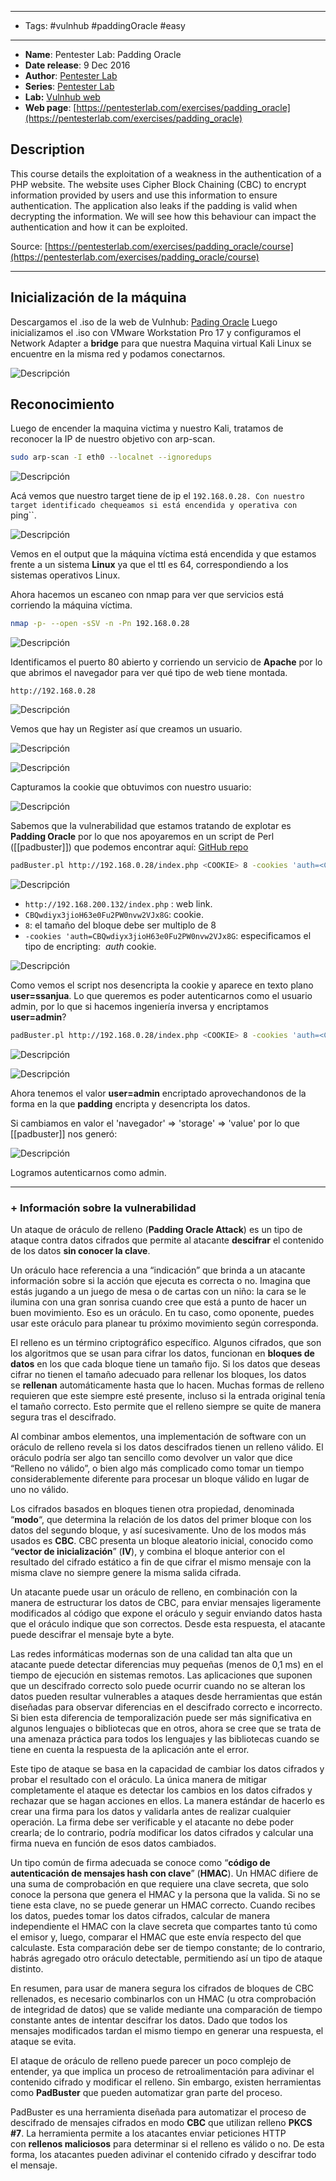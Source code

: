 
---
- Tags: #vulnhub #paddingOracle #easy
----
- **Name**: Pentester Lab: Padding Oracle
- **Date release**: 9 Dec 2016
- **Author**: [Pentester Lab](https://www.vulnhub.com/author/pentester-lab,69/)
- **Series**: [Pentester Lab](https://www.vulnhub.com/series/pentester-lab,41/)
- **Lab:** [Vulnhub web](https://www.vulnhub.com/entry/pentester-lab-padding-oracle,174)
- **Web page**: [https://pentesterlab.com/exercises/padding_oracle](https://pentesterlab.com/exercises/padding_oracle)

## Description

This course details the exploitation of a weakness in the authentication of a PHP website. The website uses Cipher Block Chaining (CBC) to encrypt information provided by users and use this information to ensure authentication. The application also leaks if the padding is valid when decrypting the information. We will see how this behaviour can impact the authentication and how it can be exploited.

Source: [https://pentesterlab.com/exercises/padding_oracle/course](https://pentesterlab.com/exercises/padding_oracle/course)

---
## Inicialización de la máquina

Descargamos el .iso de la web de Vulnhub: [Pading Oracle](https://www.vulnhub.com/entry/pentester-lab-padding-oracle,174)
Luego inicializamos el .iso con VMware Workstation Pro 17 y configuramos el Network Adapter a **bridge** para que nuestra Maquina virtual Kali Linux se encuentre en la misma red y podamos conectarnos. 

![Descripción](../Screenshots/paddingOracle(0).png)
## Reconocimiento

Luego de encender la maquina victima y nuestro Kali, tratamos de reconocer la IP de nuestro objetivo con arp-scan.

```bash
sudo arp-scan -I eth0 --localnet --ignoredups
```

![Descripción](../Screenshots/paddingOracle(1).png)

Acá vemos que nuestro target tiene de ip el  ``192.168.0.28.
Con nuestro target identificado chequeamos si está encendida y operativa con ``ping``.

![Descripción](../Screenshots/paddingOracle(2).png)

Vemos en el output que la máquina víctima está encendida y que estamos frente a un sistema **Linux** ya que el ttl es 64, correspondiendo a los sistemas operativos Linux.

Ahora hacemos un escaneo con nmap para ver que servicios está corriendo la máquina víctima.

```bash
nmap -p- --open -sSV -n -Pn 192.168.0.28
```

![Descripción](../Screenshots/paddingOracle(3).png)

Identificamos el puerto 80 abierto y corriendo un servicio de **Apache** por lo que abrimos el navegador para ver qué tipo de web tiene montada.

`http://192.168.0.28`

![Descripción](../Screenshots/paddingOracle(4).png)

Vemos que hay un Register así que creamos un usuario.

![Descripción](../Screenshots/paddingOracle(12).png)

![Descripción](../Screenshots/paddingOracle(5).png)

Capturamos la cookie que obtuvimos con nuestro usuario:

![Descripción](../Screenshots/paddingOracle(6).png)

Sabemos que la vulnerabilidad que estamos tratando de explotar es **Padding Oracle** por lo que nos apoyaremos en  un script de Perl ([[padbuster]]) que podemos encontrar aquí:  [GitHub repo](https://github.com/AonCyberLabs/PadBuster)

```bash
padBuster.pl http://192.168.0.28/index.php <COOKIE> 8 -cookies 'auth=<COOKIE>'
```

![Descripción](../Screenshots/paddingOracle(7).png)

- `http://192.168.200.132/index.php` : web link.
- `CBQwdiyx3jioH63e0Fu2PW0nvw2VJx8G`: cookie.
- `8`: el tamaño del bloque debe ser multiplo de 8    
- `-cookies 'auth=CBQwdiyx3jioH63e0Fu2PW0nvw2VJx8G`: especificamos el tipo de encripting:  _auth_ cookie.

![Descripción](../Screenshots/paddingOracle(8).png)

Como vemos el script nos desencripta la cookie y aparece en texto plano **user=ssanjua**.
Lo que queremos es poder autenticarnos como el usuario admin, por lo que si hacemos ingeniería inversa y encriptamos **user=admin**? 

```bash
padBuster.pl http://192.168.0.28/index.php <COOKIE> 8 -cookies 'auth=<COOKIE> -plaintext 'user=admin'
```

![Descripción](../Screenshots/paddingOracle(9).png)

![Descripción](../Screenshots/paddingOracle(10).png)

Ahora tenemos el valor **user=admin** encriptado aprovechandonos de la forma en la que **padding** encripta y desencripta los datos.

Si cambiamos en valor el 'navegador' => 'storage' => 'value' por lo que [[padbuster]] nos generó:

![Descripción](../Screenshots/paddingOracle(11).png)

Logramos autenticarnos como admin.

---
### + Información sobre la vulnerabilidad

Un ataque de oráculo de relleno (**Padding Oracle Attack**) es un tipo de ataque contra datos cifrados que permite al atacante **descifrar** el contenido de los datos **sin conocer la clave**.

Un oráculo hace referencia a una “indicación” que brinda a un atacante información sobre si la acción que ejecuta es correcta o no. Imagina que estás jugando a un juego de mesa o de cartas con un niño: la cara se le ilumina con una gran sonrisa cuando cree que está a punto de hacer un buen movimiento. Eso es un oráculo. En tu caso, como oponente, puedes usar este oráculo para planear tu próximo movimiento según corresponda.

El relleno es un término criptográfico específico. Algunos cifrados, que son los algoritmos que se usan para cifrar los datos, funcionan en **bloques de datos** en los que cada bloque tiene un tamaño fijo. Si los datos que deseas cifrar no tienen el tamaño adecuado para rellenar los bloques, los datos se **rellenan** automáticamente hasta que lo hacen. Muchas formas de relleno requieren que este siempre esté presente, incluso si la entrada original tenía el tamaño correcto. Esto permite que el relleno siempre se quite de manera segura tras el descifrado.

Al combinar ambos elementos, una implementación de software con un oráculo de relleno revela si los datos descifrados tienen un relleno válido. El oráculo podría ser algo tan sencillo como devolver un valor que dice “Relleno no válido”, o bien algo más complicado como tomar un tiempo considerablemente diferente para procesar un bloque válido en lugar de uno no válido.

Los cifrados basados en bloques tienen otra propiedad, denominada “**modo**“, que determina la relación de los datos del primer bloque con los datos del segundo bloque, y así sucesivamente. Uno de los modos más usados es **CBC**. CBC presenta un bloque aleatorio inicial, conocido como “**vector de inicialización**” (**IV**), y combina el bloque anterior con el resultado del cifrado estático a fin de que cifrar el mismo mensaje con la misma clave no siempre genere la misma salida cifrada.

Un atacante puede usar un oráculo de relleno, en combinación con la manera de estructurar los datos de CBC, para enviar mensajes ligeramente modificados al código que expone el oráculo y seguir enviando datos hasta que el oráculo indique que son correctos. Desde esta respuesta, el atacante puede descifrar el mensaje byte a byte.

Las redes informáticas modernas son de una calidad tan alta que un atacante puede detectar diferencias muy pequeñas (menos de 0,1 ms) en el tiempo de ejecución en sistemas remotos. Las aplicaciones que suponen que un descifrado correcto solo puede ocurrir cuando no se alteran los datos pueden resultar vulnerables a ataques desde herramientas que están diseñadas para observar diferencias en el descifrado correcto e incorrecto. Si bien esta diferencia de temporalización puede ser más significativa en algunos lenguajes o bibliotecas que en otros, ahora se cree que se trata de una amenaza práctica para todos los lenguajes y las bibliotecas cuando se tiene en cuenta la respuesta de la aplicación ante el error.

Este tipo de ataque se basa en la capacidad de cambiar los datos cifrados y probar el resultado con el oráculo. La única manera de mitigar completamente el ataque es detectar los cambios en los datos cifrados y rechazar que se hagan acciones en ellos. La manera estándar de hacerlo es crear una firma para los datos y validarla antes de realizar cualquier operación. La firma debe ser verificable y el atacante no debe poder crearla; de lo contrario, podría modificar los datos cifrados y calcular una firma nueva en función de esos datos cambiados.

Un tipo común de firma adecuada se conoce como “**código de autenticación de mensajes hash con clave**” (**HMAC**). Un HMAC difiere de una suma de comprobación en que requiere una clave secreta, que solo conoce la persona que genera el HMAC y la persona que la valida. Si no se tiene esta clave, no se puede generar un HMAC correcto. Cuando recibes los datos, puedes tomar los datos cifrados, calcular de manera independiente el HMAC con la clave secreta que compartes tanto tú como el emisor y, luego, comparar el HMAC que este envía respecto del que calculaste. Esta comparación debe ser de tiempo constante; de lo contrario, habrás agregado otro oráculo detectable, permitiendo así un tipo de ataque distinto.

En resumen, para usar de manera segura los cifrados de bloques de CBC rellenados, es necesario combinarlos con un HMAC (u otra comprobación de integridad de datos) que se valide mediante una comparación de tiempo constante antes de intentar descifrar los datos. Dado que todos los mensajes modificados tardan el mismo tiempo en generar una respuesta, el ataque se evita.

El ataque de oráculo de relleno puede parecer un poco complejo de entender, ya que implica un proceso de retroalimentación para adivinar el contenido cifrado y modificar el relleno. Sin embargo, existen herramientas como **PadBuster** que pueden automatizar gran parte del proceso.

PadBuster es una herramienta diseñada para automatizar el proceso de descifrado de mensajes cifrados en modo **CBC** que utilizan relleno **PKCS #7**. La herramienta permite a los atacantes enviar peticiones HTTP con **rellenos maliciosos** para determinar si el relleno es válido o no. De esta forma, los atacantes pueden adivinar el contenido cifrado y descifrar todo el mensaje.
